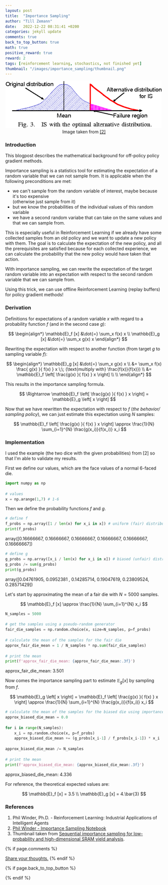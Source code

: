 ```yaml
---
layout: post
title:  "Importance Sampling"
author: "Till Zemann"
date:   2022-12-22 08:31:41 +0200
categories: jekyll update
comments: true
back_to_top_button: true
math: true
positive_reward: true
reward: 2
tags: [reinforcement learning, stochastics, not finished yet]
thumbnail: "/images/importance_sampling/thumbnail.png"
---
```



<div class="img-block" style="width: 500px;">
    <img src="/images/importance_sampling/thumbnail.png"/>
</div>
<center>Image taken from <a href="https://www.semanticscholar.org/paper/Sequential-importance-sampling-for-low-probability-Katayama-Hagiwara/7e8ad118a0c1de96d29147aa58518a2ca161c48e">[2]</a></center>


<!-- <em style="float:right">First draft: 2022-10-22</em><br> -->

<!--
### Contents
* TOC
{:toc}
-->

### Introduction

This blogpost describes the mathematical background for off-policy policy gradient methods.

Importance sampling is a statistics tool for estimating the expectation of a random variable that we can not sample from. It is applicable when the following preconditions are met:

- we can't sample from the random variable of interest, maybe because it's too expensive <br> (otherwise just sample from it)
- but we know the probabilities of the individual values of this random variable
- we have a second random variabe that can take on the same values and that we can sample from.

This is especially useful in Reinforcement Learning if we already have some collected samples from an old policy and we want to update a new policy with them. The goal is to calculate the expectation of the new policy, and all the prerequisites are satisfied because for each collected experience, we can calculate the probability that the new policy would have taken that action.

With importance sampling, we can rewrite the expectation of the target random variable into an expectation with respect to the second random variable that we can sample from.

Using this trick, we can use offline Reinforcement Learning (replay buffers) for policy gradient methods!


### Derivation

Definitions for expectations of a random variable $x$ with regard to a probability function $f$ (and in the second case $g$):

$$
\begin{align*}
\mathbb{E}_f [x]    &\dot{=} \sum_x f(x) x \\
\mathbb{E}_g [x]    &\dot{=} \sum_x g(x) x
\end{align*}
$$


Rewriting the expectation with respect to another function (from target $g$ to sampling variable $f$):

$$
\begin{align*}
\mathbb{E}_g [x]    &\dot{=} \sum_x g(x) x \\
                    &= \sum_x f(x) \frac{ g(x) }{ f(x) } x          \;\; (\text{multiply with} \frac{f(x)}{f(x)}) \\
                    &= \mathbb{E}_f \left[ \frac{g(x) }{ f(x) } x \right] \\ \\
\end{align*}
$$

This results in the importance sampling formula.

$$
\Rightarrow \mathbb{E}_f \left[ \frac{g(x) }{ f(x) } x \right] = \mathbb{E}_g \left[ x \right]
$$

Now that we have rewritten the expectation with respect to $f$ (_the behavior/ sampling policy_), we can just estimate this expectation using $N$ samples:

$$
\mathbb{E}_f \left[ \frac{g(x) }{ f(x) } x \right] \approx \frac{1}{N} \sum_{i=1}^{N} \frac{g(x_i)}{f(x_i)} x_i
$$

<p class="vspace"></p>


### Implementation

I used the example (the two dice with the given probabilities) from [2] so that I'm able to validate my results.

First we define our values, which are the face values of a normal 6-faced die.

```py
import numpy as np

# values
x = np.arange(1,7) # 1-6
```

Then we define the probability functions $f$ and $g$.

```py
# define f
f_probs = np.array([1 / len(x) for x_i in x]) # uniform (fair) distribution
print(f_probs)
```

<div class="output">
array([0.16666667, 0.16666667, 0.16666667, 0.16666667, 0.16666667,
       0.16666667])
</div>

```py
# define g
g_probs = np.array([x_i / len(x) for x_i in x]) # biased (unfair) distribution
g_probs /= sum(g_probs)
print(g_probs)
```

<div class="output">
array([0.04761905, 0.0952381 , 0.14285714, 0.19047619, 0.23809524,
       0.28571429])
</div>

Let's start by approximating the mean of a fair die with $N=5000$ samples.

$$
\mathbb{E}_f [x] \approx \frac{1}{N} \sum_{i=1}^{N} x_i
$$

```py
N_samples = 5000

# get the samples using a pseudo-random generator
fair_die_samples = np.random.choice(x, size=N_samples, p=f_probs)

# calculate the mean of the samples for the fair die
approx_fair_die_mean = 1 / N_samples * np.sum(fair_die_samples)

# print the mean
print(f'approx_fair_die_mean: {approx_fair_die_mean:.3f}')
```

<div class="output">
approx_fair_die_mean: 3.501
</div>

Now comes the importance sampling part to estimate $\mathbb{E}_g[x]$ by sampling from $f$.

$$
\mathbb{E}_g \left[ x \right] = \mathbb{E}_f \left[ \frac{g(x) }{ f(x) } x \right] \approx \frac{1}{N} \sum_{i=1}^{N} \frac{g(x_i)}{f(x_i)} x_i
$$

```py
# calculate the mean of the samples for the biased die using importance sampling
approx_biased_die_mean = 0.0

for i in range(N_samples):
    x_i = np.random.choice(x, p=f_probs)
    approx_biased_die_mean += (g_probs[x_i-1] / f_probs[x_i-1]) * x_i
    
approx_biased_die_mean /= N_samples

# print the mean
print(f'approx_biased_die_mean: {approx_biased_die_mean:.3f}')
```

<div class="output">
approx_biased_die_mean: 4.336
</div>


For reference, the theoretical expected values are:

$$
\mathbb{E}_f [x] = 3.5 \\
\mathbb{E}_g [x] = 4.\bar{3}
$$

<p class="vspace"></p>


<!-- In-Text Citing -->
<!-- 
You can...
- use bullet points
1. use
2. ordered
3. lists


-- Math --
$\hat{s} = \frac{1}{n-1} \sum_{i=1}^{n} (x_i - \mu)^2$ 

-- Images --
<div class="img-block" style="width: 800px;">
    <img src="/images/lofi_art.png"/>
    <span><strong>Fig 1.1.</strong> Agent and Environment interactions</span>
</div>

-- Links --
[(k-fold) Cross-Validation](https://scikit-learn.org/stable/modules/cross_validation.html)

{% highlight python %}
@jit
def f(x)
    print("hi")
# does cool stuff
{% endhighlight %}

-- Highlights --
AAABC `ASDF` __some bold text__

-- Colors --
The <strong style="color: #1E72E7">joint distribution</strong> of $X$ and $Y$ is written as $P(X, Y)$.
The <strong style="color: #ED412D">marginal distribution</strong> on the other hand can be written out as a table.
-->

<!-- uncomment, when i understand more of the algorithms presented (missing DDPG, SAC, TD3, TRPO, PPO, Dyna-Q)
### Rl-Algorithms-Taxonomy in a Venn-Diagram

<div class="img-block" style="width: 700px;">
    <img src="/images/actor-critic/venn-diagram-rl-algos-detailed.png"/>
</div>

-->

### References

1. Phil Winder, Ph.D. - Reinforcement Learning: Industrial Applications of Intelligent Agents
2. [Phil Winder - Importance Sampling Notebook][phil-winder-notebook]
3. Thumbnail taken from [Sequential importance sampling for low-probability and high-dimensional SRAM yield analysis][thumbnail].

<!-- Ressources -->
[thumbnail]: https://www.semanticscholar.org/paper/Sequential-importance-sampling-for-low-probability-Katayama-Hagiwara/7e8ad118a0c1de96d29147aa58518a2ca161c48e
[phil-winder-notebook]: https://rl-book.com/learn/statistics/importance_sampling/

<!-- Optional Comment Section-->
{% if page.comments %}
<p class="vspace"></p>
<a class="commentlink" role="button" href="/comments/">Share your thoughts.</a> <!-- role="button"  -->
{% endif %}

<!-- Optional Back to Top Button -->
{% if page.back_to_top_button %}
<script src="https://unpkg.com/vanilla-back-to-top@7.2.1/dist/vanilla-back-to-top.min.js"></script>
<script>addBackToTop({
  diameter: 40,
  backgroundColor: 'rgb(255, 255, 255, 0.7)', /* 30,144,255, 0.7 */
  textColor: '#4a4946'
})</script>
{% endif %}